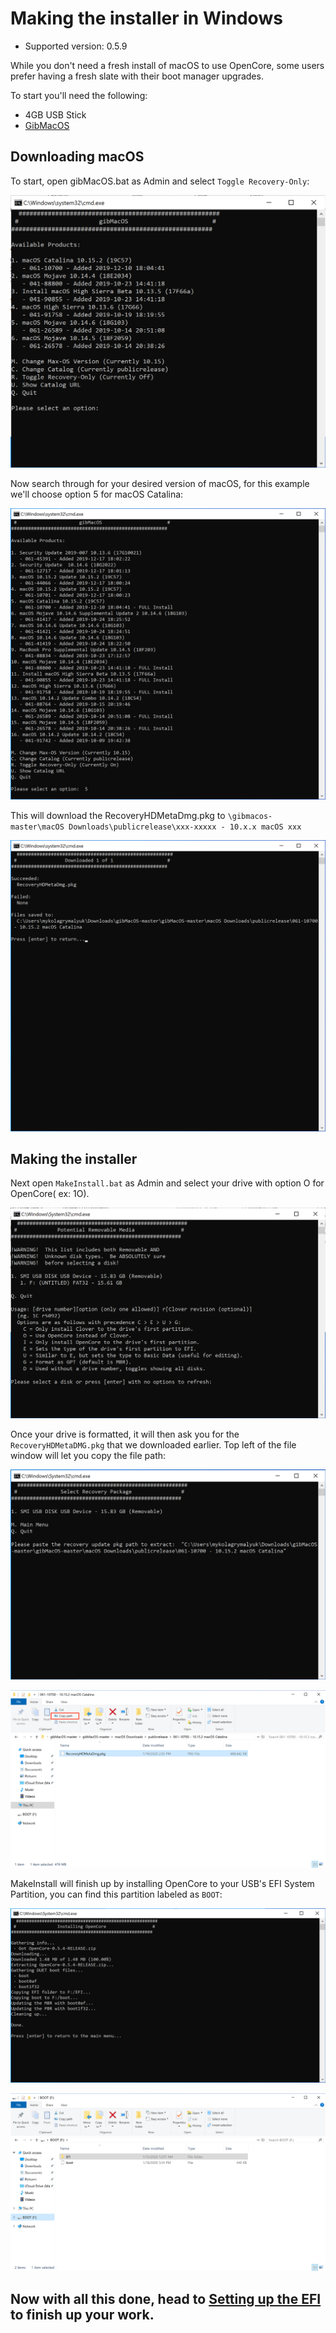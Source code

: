 # Making the installer in Windows

* Supported version: 0.5.9

While you don't need a fresh install of macOS to use OpenCore, some users prefer having a fresh slate with their boot manager upgrades.

To start you'll need the following:

* 4GB USB Stick
* [GibMacOS](https://github.com/corpnewt/gibMacOS)

## Downloading macOS

To start, open gibMacOS.bat as Admin and select `Toggle Recovery-Only`:

![](../images/installer-guide/winblows-install-md/gib-default.png)

Now search through for your desired version of macOS, for this example we'll choose option 5 for macOS Catalina:

![](../images/installer-guide/winblows-install-md/gib-recovery.png)

This will download the RecoveryHDMetaDmg.pkg to `\gibmacos-master\macOS Downloads\publicrelease\xxx-xxxxx - 10.x.x macOS xxx`

![](../images/installer-guide/winblows-install-md/gib-done.png)

## Making the installer

Next open `MakeInstall.bat` as Admin and select your drive with option O for OpenCore( ex: 1O).

![](../images/installer-guide/winblows-install-md/make-install.png)

Once your drive is formatted, it will then ask you for the `RecoveryHDMetaDMG.pkg` that we downloaded earlier. Top left of the file window will let you copy the file path:

![](../images/installer-guide/winblows-install-md/make-install-location.png)

![](../images/installer-guide/winblows-install-md/recovery-location.png)

MakeInstall will finish up by installing OpenCore to your USB's EFI System Partition, you can find this partition labeled as `BOOT`:

![](../images/installer-guide/winblows-install-md/make-install-done.png)

![](../images/installer-guide/winblows-install-md/EFI-base.png)

## Now with all this done, head to [Setting up the EFI](../installer-guide/opencore-efi.md) to finish up your work.
